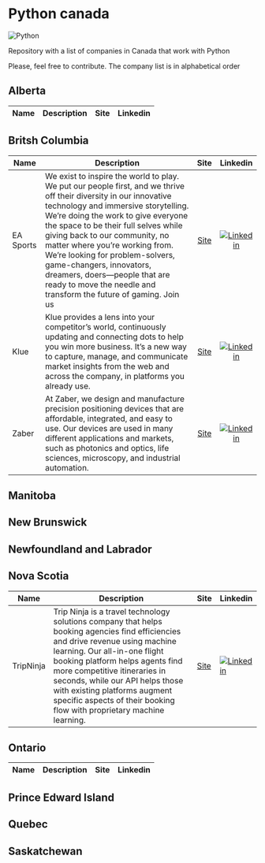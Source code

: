 # Python canada
![Python](https://img.shields.io/badge/python-3670A0?style=for-the-badge&logo=python&logoColor=ffdd54)

Repository with a list of companies in Canada that work with Python

Please, feel free to contribute. The company list is in alphabetical order

## Alberta

| Name  | Description  | Site  | Linkedin |
|---|---|:-:|:-:|


## Britsh Columbia

| Name  | Description  | Site  | Linkedin |
|---|---|:-:|:-:|
| EA Sports | We exist to inspire the world to play. We put our people first, and we thrive off their diversity in our innovative technology and immersive storytelling. We’re doing the work to give everyone the space to be their full selves while giving back to our community, no matter where you’re working from. We’re looking for problem-solvers, game-changers, innovators, dreamers, doers—people that are ready to move the needle and transform the future of gaming. Join us | [Site](https://www.ea.com/en-ca) | [![Linkedin](https://i.stack.imgur.com/gVE0j.png)](https://www.linkedin.com/company/electronic-arts/)
| Klue | Klue provides a lens into your competitor’s world, continuously updating and connecting dots to help you win more business. It’s a new way to capture, manage, and communicate market insights from the web and across the company, in platforms you already use. | [Site](https://klue.com/)| [![Linkedin](https://i.stack.imgur.com/gVE0j.png)]()
| Zaber  | At Zaber, we design and manufacture precision positioning devices that are affordable, integrated, and easy to use. Our devices are used in many different applications and markets, such as photonics and optics, life sciences, microscopy, and industrial automation. | [Site](https://www.zaber.com/) | [![Linkedin](https://i.stack.imgur.com/gVE0j.png)](https://www.linkedin.com/company/zaber)

## Manitoba

## New Brunswick

## Newfoundland and Labrador

## Nova Scotia

| Name  | Description  | Site  | Linkedin |
|---|---|---|---|
| TripNinja | Trip Ninja is a travel technology solutions company that helps booking agencies find efficiencies and drive revenue using machine learning. Our all-in-one flight booking platform helps agents find more competitive itineraries in seconds, while our API helps those with existing platforms augment specific aspects of their booking flow with proprietary machine learning. | [Site](https://www.tripninja.io/) | [![Linkedin](https://i.stack.imgur.com/gVE0j.png)](https://www.linkedin.com/company/trip-ninja/)

## Ontario

| Name  | Description  | Site  | Linkedin |
|---|---|---|---|

## Prince Edward Island

## Quebec

## Saskatchewan
